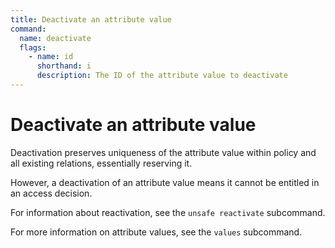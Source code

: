 ```yaml
---
title: Deactivate an attribute value
command:
  name: deactivate
  flags:
    - name: id
      shorthand: i
      description: The ID of the attribute value to deactivate
---
```


# Deactivate an attribute value

Deactivation preserves uniqueness of the attribute value within policy and all existing relations, essentially reserving it.

However, a deactivation of an attribute value means it cannot be entitled in an access decision.

For information about reactivation, see the `unsafe reactivate` subcommand.

For more information on attribute values, see the `values` subcommand.
